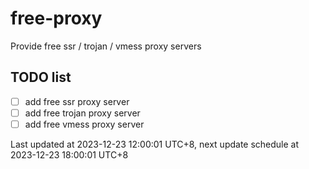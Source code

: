
# free-proxy
Provide free ssr / trojan / vmess proxy servers


## TODO list
- [ ] add free ssr proxy server
- [ ] add free trojan proxy server
- [ ] add free vmess proxy server

Last updated at 2023-12-23 12:00:01 UTC+8, next update schedule at 2023-12-23 18:00:01 UTC+8

